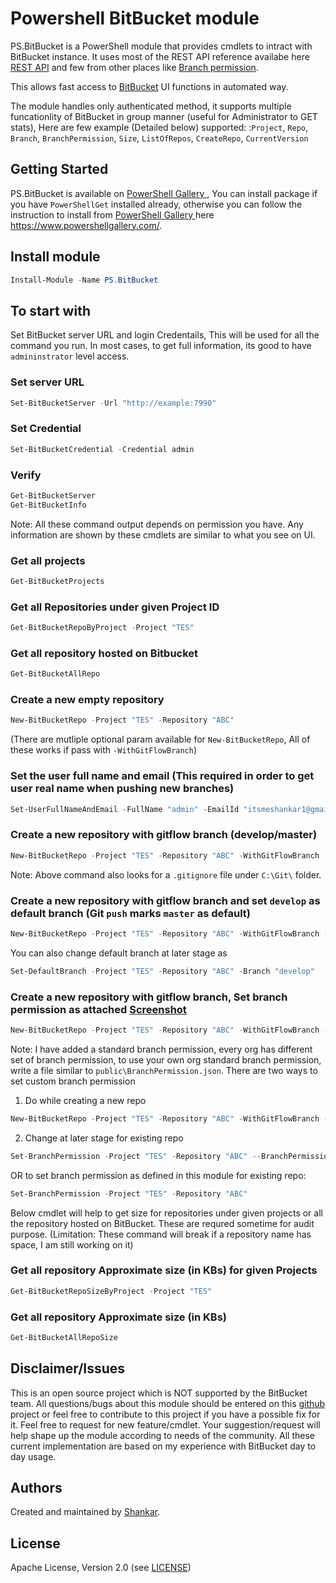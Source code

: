 Powershell BitBucket module
==========================
PS.BitBucket is a PowerShell module that provides cmdlets to intract with BitBucket instance. It uses most of the REST API reference availabe here [REST API][bitbucketAPI]   and few from other places like [Branch permission][branchpermission].

This allows fast access to [BitBucket][BitBucket] UI functions in automated way.

The module handles only authenticated method, it supports multiple funcationlity of BitBucket in group manner (useful for Administrator to GET stats), Here are few example (Detailed below) supported:
:`Project`, `Repo`, `Branch`, `BranchPermission`, `Size`, `ListOfRepos`, `CreateRepo`, `CurrentVersion`

## Getting Started

PS.BitBucket is available on [PowerShell Gallery ][powershellgallery], You can install package if you have `PowerShellGet` installed already, otherwise you can follow the instruction to install from [PowerShell Gallery ][powershellgallery] here https://www.powershellgallery.com/.

## Install module
```powershell
Install-Module -Name PS.BitBucket
```

## To start with

Set BitBucket server URL and login Credentails, This will be used for all the command you run. In most cases, to get full information, its good to have `admininstrator` level access.

### Set server URL
```powershell
Set-BitBucketServer -Url "http://example:7990"
```
### Set Credential

```powershell
Set-BitBucketCredential -Credential admin
```

### Verify

```powershell
Get-BitBucketServer
Get-BitBucketInfo
```

Note: All these command output depends on permission you have. Any information are shown by these cmdlets are similar to what you see on UI.

### Get all projects
```powershell
Get-BitBucketProjects
```
### Get all Repositories under given Project ID
```powershell
Get-BitBucketRepoByProject -Project "TES"
```
### Get all repository hosted on Bitbucket
```powershell
Get-BitBucketAllRepo
```
### Create a new empty repository 
```powershell
New-BitBucketRepo -Project "TES" -Repository "ABC"
```
(There are mutliple optional param available for `New-BitBucketRepo`, All of these works if pass with `-WithGitFlowBranch`)

### Set the user full name and email (This required in order to get user real name when pushing new branches)
```powershell
Set-UserFullNameAndEmail -FullName "admin" -EmailId "itsmeshankar1@gmail.com"
```
### Create a new repository with gitflow branch (develop/master)
```powershell
New-BitBucketRepo -Project "TES" -Repository "ABC" -WithGitFlowBranch
```
Note: Above command also looks for a `.gitignore` file under `C:\Git\` folder. 

### Create a new repository with gitflow branch and set `develop` as default branch (Git `push` marks `master` as default)
```powershell
New-BitBucketRepo -Project "TES" -Repository "ABC" -WithGitFlowBranch -SetDefaultBranch
```
You can also change default branch at later stage as
```powershell
Set-DefaultBranch -Project "TES" -Repository "ABC" -Branch "develop"
```

### Create a new repository with gitflow branch, Set branch permission as attached [Screenshot][branchpermissionimage]
```powershell
New-BitBucketRepo -Project "TES" -Repository "ABC" -WithGitFlowBranch -SetBranchPermission
```
Note: I have added a standard branch permission, every org has different set of branch permission, to use your own org standard branch permission, write a file similar to `public\BranchPermission.json`. There are two ways to set custom branch permission

1. Do while creating a new repo
```powershell
New-BitBucketRepo -Project "TES" -Repository "ABC" -WithGitFlowBranch -SetBranchPermission -BranchPermissionJson "C:\BranchPer.json"
```
2. Change at later stage for existing repo
```powershell
Set-BranchPermission -Project "TES" -Repository "ABC" --BranchPermissionJson "C:\BranchPer.json"
```
OR to set branch permission as defined in this module for existing repo:
```powershell
Set-BranchPermission -Project "TES" -Repository "ABC"
```

Below cmdlet will help to get size for repositories under given projects or all the repository hosted on BitBucket. These are requred sometime for audit purpose. (Limitation: These command will break if a repository name has space, I am still working on it)
### Get all repository Approximate size (in KBs) for given Projects
```powershell
Get-BitBucketRepoSizeByProject -Project "TES"
```

### Get all repository Approximate size (in KBs)
```powershell
Get-BitBucketAllRepoSize
```

## Disclaimer/Issues

This is an open source project which is NOT supported by the BitBucket team. All questions/bugs about this module should be entered on this [github][issues] project or feel free to contribute to this project if you have a possible fix for it. Feel free to request for new feature/cmdlet. Your suggestion/request will help shape up the module according to needs of the community. All these current implementation are based on my experience with BitBucket day to day usage.

## Authors
Created and maintained by [Shankar](<itsmeshankar1@gmail.com>).

## License
Apache License, Version 2.0 (see [LICENSE][LICENSE])

[powershellgallery]: https://www.powershellgallery.com/packages/PS.BitBucket
[download]: https://github.com/i9shankar/ps-bitbucket/archive/master.zip
[repository]: https://github.com/i9shankar/ps-bitbucket
[wiki]: https://github.com/i9shankar/ps-bitbucket/blob/master/README.md
[issues]: https://github.com/i9shankar/ps-bitbucket/issues
[bitbucket]: https://www.atlassian.com/software/bitbucket/download
[bitbucketapi]: https://developer.atlassian.com/static/rest/stash/latest/stash-rest.html
[branchpermission]: https://developer.atlassian.com/static/rest/bitbucket-server/latest/bitbucket-ref-restriction-rest.html
[license]: LICENSE.MD
[branchpermissionimage]: https://github.com/i9shankar/ps-bitbucket/blob/master/images/BranchPermission.png